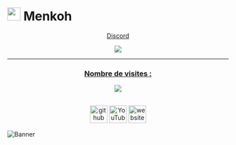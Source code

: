 <h1><img src="https://cdn.discordapp.com/attachments/866360881591746570/875149380754243605/28.gif" width="30"/> Menkoh</h1>

 <a href="https://github.com/menkoh/">
<div align="center"><p align="center">Discord</p><img src="https://discord.c99.nl/widget/theme-4/866122568036384839.png" /></div>

---
<h3><p align="center">Nombre de visites :</h3><p align="center"><img src="https://profile-counter.glitch.me/menkoh/count.svg" />
 

[<p align="center"><br><img src='https://cdn.jsdelivr.net/npm/simple-icons@3.0.1/icons/github.svg' alt='github' height='40'>](https://github.com/menkoh)  [<img src='https://cdn.jsdelivr.net/npm/simple-icons@3.0.1/icons/youtube.svg' alt='YouTube' height='40'>](https://www.youtube.com/channel/UCbvb7w78cwJb8QX1RUP5KXw)  [<img src='https://cdn.jsdelivr.net/npm/simple-icons@3.0.1/icons/discord.svg' alt='website' height='40'>](https://discord.com/users/866122568036384839)

![Banner](https://cdn.discordapp.com/attachments/866360881591746570/875149185798778930/68747470733a2f2f6d656469612e646973636f72646170702e6e65742f6174746163686d656e74732f383133363833303031.gif)

